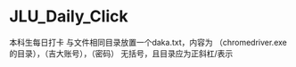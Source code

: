 # JLU_Daily_Click
本科生每日打卡
与文件相同目录放置一个daka.txt，内容为
（chromedriver.exe的目录），（吉大账号），（密码）
无括号，且目录应为正斜杠/表示
